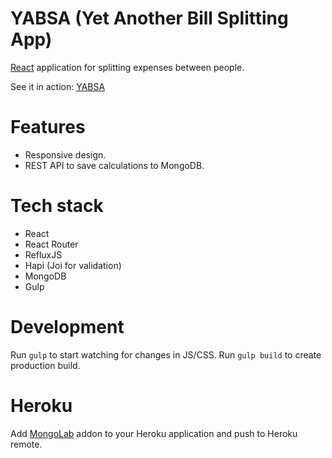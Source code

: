 YABSA (Yet Another Bill Splitting App)
=============
[React](http://facebook.github.io/react/) application for splitting expenses between people.

See it in action: [YABSA](http://yabsa.herokuapp.com)

Features
====
* Responsive design.
* REST API to save calculations to MongoDB.

Tech stack
===
* React
* React Router
* RefluxJS
* Hapi (Joi for validation)
* MongoDB
* Gulp

Development
===========
Run `gulp` to start watching for changes in JS/CSS. Run `gulp build` to create production build.

Heroku
===
Add [MongoLab](https://devcenter.heroku.com/articles/mongolab#adding-mongolab-as-a-heroku-add-on) addon to your Heroku application and push to Heroku remote.



